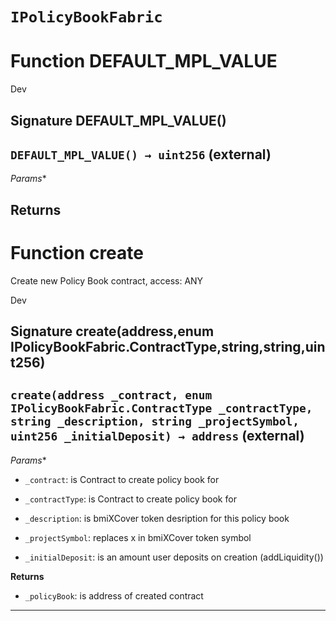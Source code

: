 # `IPolicyBookFabric`




# Function DEFAULT_MPL_VALUE

Dev 
## Signature DEFAULT_MPL_VALUE()
## `DEFAULT_MPL_VALUE() → uint256` (external)
*Params**

**Returns**
-----
# Function create
Create new Policy Book contract, access: ANY

Dev 
## Signature create(address,enum IPolicyBookFabric.ContractType,string,string,uint256)
## `create(address _contract, enum IPolicyBookFabric.ContractType _contractType, string _description, string _projectSymbol, uint256 _initialDeposit) → address` (external)
*Params**
 - `_contract`: is Contract to create policy book for

 - `_contractType`: is Contract to create policy book for

 - `_description`: is bmiXCover token desription for this policy book

 - `_projectSymbol`: replaces x in bmiXCover token symbol

 - `_initialDeposit`: is an amount user deposits on creation (addLiquidity())


**Returns**
 - `_policyBook`: is address of created contract
-----

